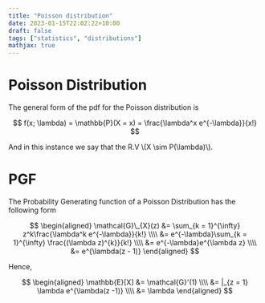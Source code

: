 ```yaml
---
title: "Poisson distribution"
date: 2023-01-15T22:02:22+10:00
draft: false
tags: ["statistics", "distributions"]
mathjax: true 
---
```


# Poisson Distribution 


The general form of the pdf for the Poisson distribution is 

$$
f(x; \lambda)  = \mathbb{P}(X = x)  = \frac{\lambda^x e^{-\lambda}}{x!}
$$

And in this instance we say that the R.V \\(X \sim P(\lambda)\\). 

# PGF

The Probability Generating function of a Poisson Distribution has the following form  

$$
\begin{aligned}
\mathcal{G}\_{X}(z) &= \sum_{k = 1}^{\infty} z^k\frac{\lambda^k e^{-\lambda}}{k!} \\\\ 
                 &= e^{-\lambda}\sum_{k = 1}^{\infty} \frac{(\lambda z)^{k}}{k!} \\\\
                 &= e^{-\lambda}e^{\lambda z} \\\\
                 &= e^{\lambda(z - 1)} 
\end{aligned}
$$

Hence, 

$$
\begin{aligned}
	\mathbb{E}[X] &= \mathcal{G}'(1) \\\\
                      &= |_{z = 1} \lambda e^{\lambda(z -1)}  \\\\
                      &= \lambda
\end{aligned}
$$





